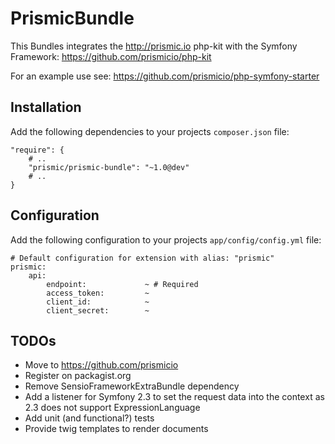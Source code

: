 # PrismicBundle

This Bundles integrates the http://prismic.io php-kit with the Symfony Framework:
https://github.com/prismicio/php-kit

For an example use see:
https://github.com/prismicio/php-symfony-starter

## Installation

Add the following dependencies to your projects ``composer.json`` file:

    "require": {
        # ..
        "prismic/prismic-bundle": "~1.0@dev"
        # ..
    }

## Configuration

Add the following configuration to your projects ``app/config/config.yml`` file:

    # Default configuration for extension with alias: "prismic"
    prismic:
        api:
            endpoint:             ~ # Required
            access_token:         ~
            client_id:            ~
            client_secret:        ~

## TODOs

* Move to https://github.com/prismicio
* Register on packagist.org
* Remove SensioFrameworkExtraBundle dependency
* Add a listener for Symfony 2.3 to set the request data into the context as 2.3 does not support ExpressionLanguage
* Add unit (and functional?) tests
* Provide twig templates to render documents
